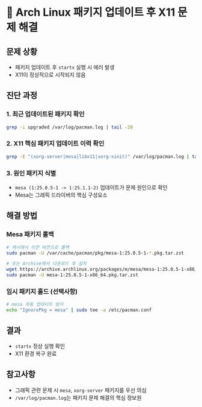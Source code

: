 # 󰏢 Arch Linux 패키지 업데이트 후 X11 문제 해결


## 문제 상황

- 패키지 업데이트 후 `startx` 실행 시 에러 발생
- X11이 정상적으로 시작되지 않음


## 진단 과정

### 1. 최근 업데이트된 패키지 확인

```bash
grep -i upgraded /var/log/pacman.log | tail -20
```

### 2. X11 핵심 패키지 업데이트 이력 확인

```bash
grep -E "(xorg-server|mesa|libx11|xorg-xinit)" /var/log/pacman.log | tail -10
```

### 3. 원인 패키지 식별

- `mesa (1:25.0.5-1 -> 1:25.1.1-2)` 업데이트가 문제 원인으로 확인
- Mesa는 그래픽 드라이버의 핵심 구성요소


## 해결 방법

### Mesa 패키지 롤백

```bash
# 캐시에서 이전 버전으로 롤백
sudo pacman -U /var/cache/pacman/pkg/mesa-1:25.0.5-1-*.pkg.tar.zst

# 또는 Archive에서 다운로드 후 설치
wget https://archive.archlinux.org/packages/m/mesa/mesa-1:25.0.5-1-x86_64.pkg.tar.zst
sudo pacman -U mesa-1:25.0.5-1-x86_64.pkg.tar.zst
```

### 임시 패키지 홀드 (선택사항)

```bash
# mesa 자동 업데이트 방지
echo "IgnorePkg = mesa" | sudo tee -a /etc/pacman.conf
```


## 결과

- `startx` 정상 실행 확인
- X11 환경 복구 완료


## 참고사항

- 그래픽 관련 문제 시 `mesa`, `xorg-server` 패키지를 우선 의심
- `/var/log/pacman.log`는 패키지 문제 해결의 핵심 정보원

